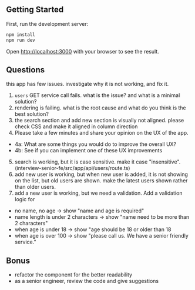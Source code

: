 ## Getting Started

First, run the development server:

```bash
npm install
npm run dev
```

Open [http://localhost:3000](http://localhost:3000) with your browser to see the result.


## Questions

this app has few issues. investigate why it is not working, and fix it.

1. `users` GET service call fails. what is the issue? and what is a minimal solution?
2. rendering is failing. what is the root cause and what do you think is the best solution?
3. the search section and add new section is visually not aligned. please check CSS and make it aligned in column direction
4. Please take a few minutes and share your opinion on the UX of the app. 
- 4a: What are some things you would do to improve the overall UX?
- 4b: See if you can implement one of these UX improvements
5. search is working, but it is case sensitive. make it case "insensitive". (interview-senior-fe/src/app/api/users/route.ts)
6. add new user is working, but when new user is added, it is not showing on the list, but old users are shown. make the latest users shown rather than older users.
7. add a new user is working, but we need a validation. Add a validation logic for 
  - no name, no age -> show "name and age is required"
  - name length is under 2 characters -> show "name need to be more than 2 characters"
  - when age is under 18 -> show "age should be 18 or older than 18
  - when age is over 100 -> show "please call us. We have a senior friendly service."

## Bonus

- refactor the component for the better readability
- as a senior engineer, review the code and give suggestions
